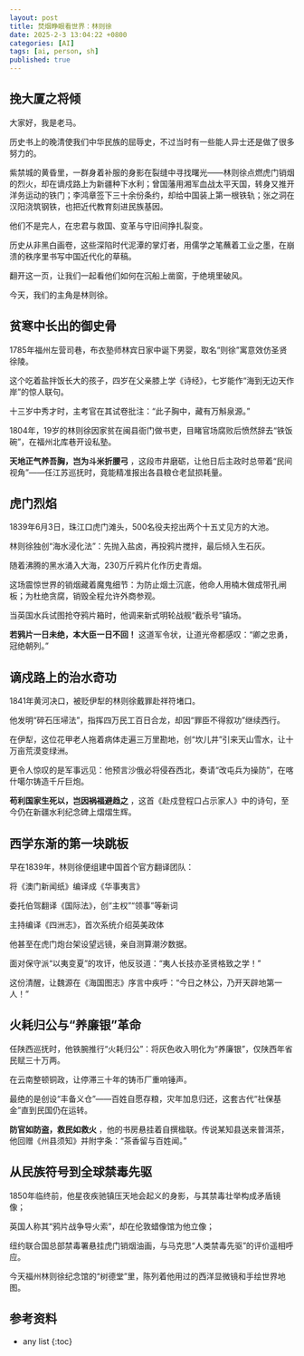 ```yaml
---
layout: post
title: 焚烟睁眼看世界：林则徐
date: 2025-2-3 13:04:22 +0800
categories: [AI]
tags: [ai, person, sh]
published: true
---
```


## 挽大厦之将倾

大家好，我是老马。

历史书上的晚清使我们中华民族的屈辱史，不过当时有一些能人异士还是做了很多努力的。

紫禁城的黄昏里，一群身着补服的身影在裂缝中寻找曙光——林则徐点燃虎门销烟的烈火，却在谪戍路上为新疆种下水利；曾国藩用湘军血战太平天国，转身又推开洋务运动的铁门；李鸿章签下三十余份条约，却给中国装上第一根铁轨；张之洞在汉阳浇筑钢铁，也把近代教育刻进民族基因。

他们不是完人，在忠君与救国、变革与守旧间挣扎裂变。

历史从非黑白画卷，这些深陷时代泥潭的掌灯者，用儒学之笔蘸着工业之墨，在崩溃的秩序里书写中国近代化的草稿。

翻开这一页，让我们一起看他们如何在沉船上凿窗，于绝境里破风。

今天，我们的主角是林则徐。

## 贫寒中长出的御史骨

1785年福州左营司巷，布衣塾师林宾日家中诞下男婴，取名“则徐”寓意效仿圣贤徐陵。

这个吃着盐拌饭长大的孩子，四岁在父亲膝上学《诗经》，七岁能作“海到无边天作岸”的惊人联句。

十三岁中秀才时，主考官在其试卷批注：“此子胸中，藏有万斛泉源。”  

1804年，19岁的林则徐因家贫在闽县衙门做书吏，目睹官场腐败后愤然辞去“铁饭碗”，在福州北库巷开设私塾。

**天地正气养吾胸，岂为斗米折腰弓** ，这段市井磨砺，让他日后主政时总带着“民间视角”——任江苏巡抚时，竟能精准报出各县粮仓老鼠损耗量。  

## 虎门烈焰

1839年6月3日，珠江口虎门滩头，500名役夫挖出两个十五丈见方的大池。

林则徐独创“海水浸化法”：先抛入盐卤，再投鸦片搅拌，最后倾入生石灰。

随着沸腾的黑水涌入大海，230万斤鸦片化作历史青烟。  

这场震惊世界的销烟藏着魔鬼细节：为防止烟土沉底，他命人用楠木做成带孔闸板；为杜绝贪腐，销毁全程允许外商参观。

当英国水兵试图抢夺鸦片箱时，他调来新式明轮战舰“截杀号”镇场。

**若鸦片一日未绝，本大臣一日不回！** 这道军令状，让道光帝都感叹：“卿之忠勇，冠绝朝列。”  

## 谪戍路上的治水奇功

1841年黄河决口，被贬伊犁的林则徐戴罪赴祥符堵口。

他发明“碎石压埽法”，指挥四万民工百日合龙，却因“罪臣不得叙功”继续西行。

在伊犁，这位花甲老人拖着病体走遍三万里勘地，创“坎儿井”引来天山雪水，让十万亩荒漠变绿洲。  

更令人惊叹的是军事远见：他预言沙俄必将侵吞西北，奏请“改屯兵为操防”，在喀什噶尔铸造千斤巨炮。

**苟利国家生死以，岂因祸福避趋之** ，这首《赴戍登程口占示家人》中的诗句，至今仍在新疆水利纪念碑上熠熠生辉。  

## 西学东渐的第一块跳板

早在1839年，林则徐便组建中国首个官方翻译团队：  

将《澳门新闻纸》编译成《华事夷言》  

委托伯驾翻译《国际法》，创“主权”“领事”等新词  

主持编译《四洲志》，首次系统介绍英美政体  

他甚至在虎门炮台架设望远镜，亲自测算潮汐数据。

面对保守派“以夷变夏”的攻讦，他反驳道：“夷人长技亦圣贤格致之学！”

这份清醒，让魏源在《海国图志》序言中疾呼：“今日之林公，乃开天辟地第一人！”  

## 火耗归公与“养廉银”革命

任陕西巡抚时，他铁腕推行“火耗归公”：将灰色收入明化为“养廉银”，仅陕西年省民赋三十万两。

在云南整顿铜政，让停滞三十年的铸币厂重响锤声。

最绝的是创设“丰备义仓”——百姓自愿存粮，灾年加息归还，这套古代“社保基金”直到民国仍在运转。  

**防官如防盗，救民如救火** ，他的书房悬挂着自撰楹联。传说某知县送来普洱茶，他回赠《州县须知》并附字条：“茶香留与百姓闻。”  

## 从民族符号到全球禁毒先驱

1850年临终前，他星夜疾驰镇压天地会起义的身影，与其禁毒壮举构成矛盾镜像；  

英国人称其“鸦片战争导火索”，却在伦敦蜡像馆为他立像；  

纽约联合国总部禁毒署悬挂虎门销烟油画，与马克思“人类禁毒先驱”的评价遥相呼应。  

今天福州林则徐纪念馆的“树德堂”里，陈列着他用过的西洋显微镜和手绘世界地图。

## 参考资料


* any list
{:toc}